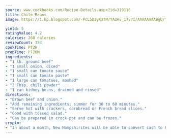 ```yaml
---
source: www.cookbooks.com/Recipe-Details.aspx?id=319116
title: Chile Beans
image: https://1.bp.blogspot.com/-PcL5DzyK3TM/YA2Hv_17v7I/AAAAAAAABgU/fyHeesSth_IZW9mL5lk6GxJO8cW8ksrGACLcBGAsYHQ/s320/12.png

yield: 5
ratingValue: 4.2
calories: 268 calories
reviewCount: 354
cookTime: PT2H
prepTime: PT26M
ingredients:
- "1 lb. ground beef"
- "1 small onion, diced"
- "1 small can tomato sauce"
- "1 small can tomato paste"
- "1 large can tomatoes, mashed"
- "2 Tbsp. chili powder"
- "1 can kidney beans, drained and rinsed"
directions:
- "Brown beef and onion."
- "Add remaining ingredients; simmer for 30 to 60 minutes."
- "Serve hot with crackers, cornbread or French bread slices."
- "Good with tossed salad."
- "Can be prepared in crock-pot and can be frozen."
crypto:
- "In about a month, New Hampshirites will be able to convert cash to bitcoins via new bitcoin ATMs popping up in the state."
---
```

